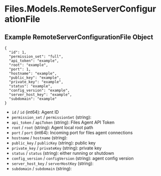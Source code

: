 # Files.Models.RemoteServerConfigurationFile

## Example RemoteServerConfigurationFile Object

```
{
  "id": 1,
  "permission_set": "full",
  "api_token": "example",
  "root": "example",
  "port": 1,
  "hostname": "example",
  "public_key": "example",
  "private_key": "example",
  "status": "example",
  "config_version": "example",
  "server_host_key": "example",
  "subdomain": "example"
}
```

* `id` / `id`  (int64): Agent ID
* `permission_set` / `permissionSet`  (string): 
* `api_token` / `apiToken`  (string): Files Agent API Token
* `root` / `root`  (string): Agent local root path
* `port` / `port`  (int64): Incoming port for files agent connections
* `hostname` / `hostname`  (string): 
* `public_key` / `publicKey`  (string): public key
* `private_key` / `privateKey`  (string): private key
* `status` / `status`  (string): either running or shutdown
* `config_version` / `configVersion`  (string): agent config version
* `server_host_key` / `serverHostKey`  (string): 
* `subdomain` / `subdomain`  (string): 
